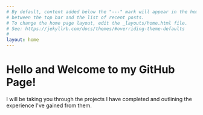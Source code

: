 ```yaml
---
# By default, content added below the "---" mark will appear in the home page
# between the top bar and the list of recent posts.
# To change the home page layout, edit the _layouts/home.html file.
# See: https://jekyllrb.com/docs/themes/#overriding-theme-defaults
#
layout: home
---
```

<h1> Hello and Welcome to my GitHub Page! </h1>
<p> I will be taking you through the projects I have completed and outlining the experience I've gained from them. </p>
